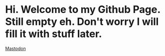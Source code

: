 # <font size="+3"><b>Hi. Welcome to my Github Page. Still empty eh. Don't worry I will fill it with stuff later.</b></font>

<a rel="me" href="https://mastodon.social/@tharushtnds">Mastodon</a>
